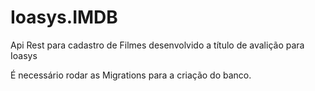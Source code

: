 # Ioasys.IMDB
Api Rest para cadastro de Filmes  desenvolvido a título de avalição para Ioasys

É necessário rodar as Migrations para a criação do banco. 
